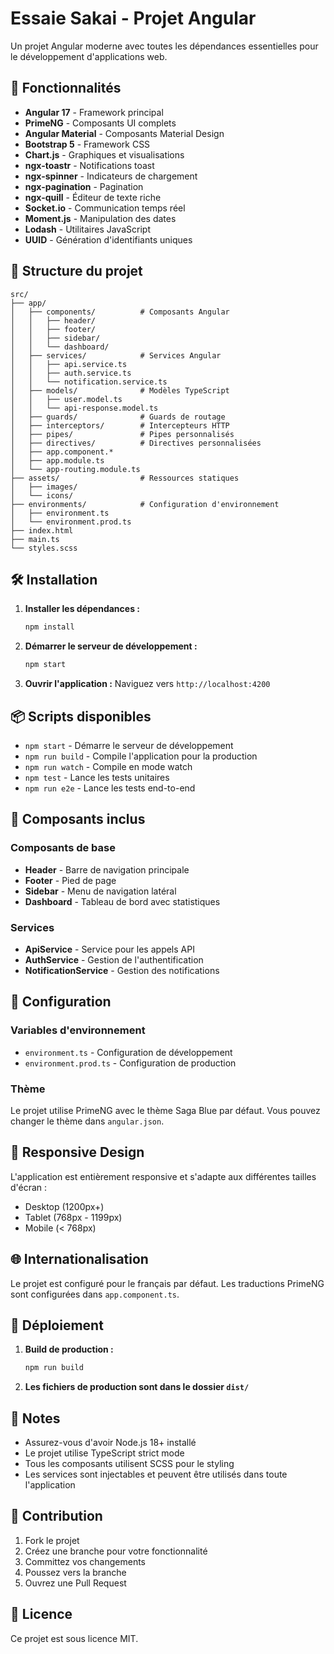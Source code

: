 # Essaie Sakai - Projet Angular

Un projet Angular moderne avec toutes les dépendances essentielles pour le développement d'applications web.

## 🚀 Fonctionnalités

- **Angular 17** - Framework principal
- **PrimeNG** - Composants UI complets
- **Angular Material** - Composants Material Design
- **Bootstrap 5** - Framework CSS
- **Chart.js** - Graphiques et visualisations
- **ngx-toastr** - Notifications toast
- **ngx-spinner** - Indicateurs de chargement
- **ngx-pagination** - Pagination
- **ngx-quill** - Éditeur de texte riche
- **Socket.io** - Communication temps réel
- **Moment.js** - Manipulation des dates
- **Lodash** - Utilitaires JavaScript
- **UUID** - Génération d'identifiants uniques

## 📁 Structure du projet

```
src/
├── app/
│   ├── components/          # Composants Angular
│   │   ├── header/
│   │   ├── footer/
│   │   ├── sidebar/
│   │   └── dashboard/
│   ├── services/            # Services Angular
│   │   ├── api.service.ts
│   │   ├── auth.service.ts
│   │   └── notification.service.ts
│   ├── models/              # Modèles TypeScript
│   │   ├── user.model.ts
│   │   └── api-response.model.ts
│   ├── guards/              # Guards de routage
│   ├── interceptors/        # Intercepteurs HTTP
│   ├── pipes/               # Pipes personnalisés
│   ├── directives/          # Directives personnalisées
│   ├── app.component.*
│   ├── app.module.ts
│   └── app-routing.module.ts
├── assets/                  # Ressources statiques
│   ├── images/
│   └── icons/
├── environments/            # Configuration d'environnement
│   ├── environment.ts
│   └── environment.prod.ts
├── index.html
├── main.ts
└── styles.scss
```

## 🛠️ Installation

1. **Installer les dépendances :**
   ```bash
   npm install
   ```

2. **Démarrer le serveur de développement :**
   ```bash
   npm start
   ```

3. **Ouvrir l'application :**
   Naviguez vers `http://localhost:4200`

## 📦 Scripts disponibles

- `npm start` - Démarre le serveur de développement
- `npm run build` - Compile l'application pour la production
- `npm run watch` - Compile en mode watch
- `npm test` - Lance les tests unitaires
- `npm run e2e` - Lance les tests end-to-end

## 🎨 Composants inclus

### Composants de base
- **Header** - Barre de navigation principale
- **Footer** - Pied de page
- **Sidebar** - Menu de navigation latéral
- **Dashboard** - Tableau de bord avec statistiques

### Services
- **ApiService** - Service pour les appels API
- **AuthService** - Gestion de l'authentification
- **NotificationService** - Gestion des notifications

## 🔧 Configuration

### Variables d'environnement
- `environment.ts` - Configuration de développement
- `environment.prod.ts` - Configuration de production

### Thème
Le projet utilise PrimeNG avec le thème Saga Blue par défaut. Vous pouvez changer le thème dans `angular.json`.

## 📱 Responsive Design

L'application est entièrement responsive et s'adapte aux différentes tailles d'écran :
- Desktop (1200px+)
- Tablet (768px - 1199px)
- Mobile (< 768px)

## 🌐 Internationalisation

Le projet est configuré pour le français par défaut. Les traductions PrimeNG sont configurées dans `app.component.ts`.

## 🚀 Déploiement

1. **Build de production :**
   ```bash
   npm run build
   ```

2. **Les fichiers de production sont dans le dossier `dist/`**

## 📝 Notes

- Assurez-vous d'avoir Node.js 18+ installé
- Le projet utilise TypeScript strict mode
- Tous les composants utilisent SCSS pour le styling
- Les services sont injectables et peuvent être utilisés dans toute l'application

## 🤝 Contribution

1. Fork le projet
2. Créez une branche pour votre fonctionnalité
3. Committez vos changements
4. Poussez vers la branche
5. Ouvrez une Pull Request

## 📄 Licence

Ce projet est sous licence MIT.
